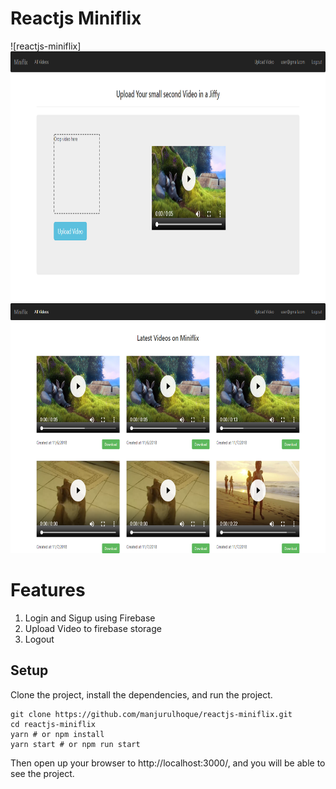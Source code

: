 # Reactjs Miniflix

![reactjs-miniflix]
<img src="screenshots/one.png" height=400 >
<img src="screenshots/two.png" height=400 >

# Features
1. Login and Sigup using Firebase
2. Upload Video to firebase storage
3. Logout

## Setup

Clone the project, install the dependencies, and run the project.

```
git clone https://github.com/manjurulhoque/reactjs-miniflix.git
cd reactjs-miniflix
yarn # or npm install
yarn start # or npm run start
```

Then open up your browser to http://localhost:3000/, and you will be able to see the project.